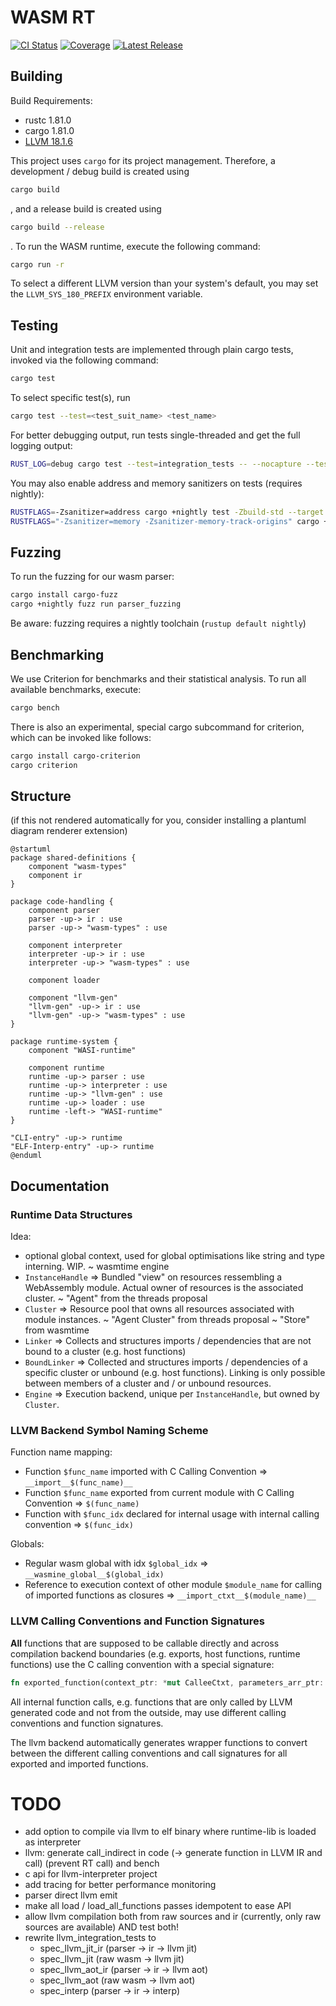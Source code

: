 # WASM RT

[![CI Status](https://gitlab.db.in.tum.de/epd24s/wasm-rt/badges/master/pipeline.svg)](https://gitlab.db.in.tum.de/epd24s/wasm-rt/-/commits/master)
[![Coverage](https://gitlab.db.in.tum.de/epd24s/wasm-rt/badges/master/coverage.svg)](https://gitlab.db.in.tum.de/epd24s/wasm-rt/-/commits/master)
[![Latest Release](https://gitlab.db.in.tum.de/epd24s/wasm-rt/-/badges/release.svg)](https://gitlab.db.in.tum.de/epd24s/wasm-rt/-/releases)

## Building

Build Requirements:
 - rustc 1.81.0
 - cargo 1.81.0
 - [LLVM 18.1.6](https://github.com/llvm/llvm-project/releases/tag/llvmorg-18.1.6)

This project uses `cargo` for its project management. Therefore, a development / debug build is created using
```sh
cargo build
```
, and a release build is created using
```sh
cargo build --release
```
. To run the WASM runtime, execute the following command:
```sh
cargo run -r
```

To select a different LLVM version than your system's default, you may set the `LLVM_SYS_180_PREFIX` environment variable.

## Testing

Unit and integration tests are implemented through plain cargo tests, invoked via the following command:
```sh
cargo test
```

To select specific test(s), run
```sh
cargo test --test=<test_suit_name> <test_name>
```

For better debugging output, run tests single-threaded and get the full logging output:
```sh
RUST_LOG=debug cargo test --test=integration_tests -- --nocapture --test-threads=1
```

You may also enable address and memory sanitizers on tests (requires nightly):
```sh
RUSTFLAGS=-Zsanitizer=address cargo +nightly test -Zbuild-std --target x86_64-unknown-linux-gnu --test=integration_tests
RUSTFLAGS="-Zsanitizer=memory -Zsanitizer-memory-track-origins" cargo +nightly test -Zbuild-std --target x86_64-unknown-linux-gnu --test=integration_tests
```

## Fuzzing

To run the fuzzing for our wasm parser:
```sh
cargo install cargo-fuzz
cargo +nightly fuzz run parser_fuzzing
```
Be aware: fuzzing requires a nightly toolchain (`rustup default nightly`)

## Benchmarking

We use Criterion for benchmarks and their statistical analysis. To run all available benchmarks, execute:
```sh
cargo bench
```

There is also an experimental, special cargo subcommand for criterion, which can be invoked like follows:
```sh
cargo install cargo-criterion
cargo criterion
```

## Structure

(if this not rendered automatically for you, consider installing a plantuml diagram renderer extension)
```plantuml
@startuml
package shared-definitions {
    component "wasm-types"
    component ir
}

package code-handling {
    component parser
    parser -up-> ir : use
    parser -up-> "wasm-types" : use

    component interpreter
    interpreter -up-> ir : use
    interpreter -up-> "wasm-types" : use

    component loader

    component "llvm-gen"
    "llvm-gen" -up-> ir : use
    "llvm-gen" -up-> "wasm-types" : use
}

package runtime-system {
    component "WASI-runtime"

    component runtime
    runtime -up-> parser : use
    runtime -up-> interpreter : use
    runtime -up-> "llvm-gen" : use
    runtime -up-> loader : use
    runtime -left-> "WASI-runtime"
}

"CLI-entry" -up-> runtime
"ELF-Interp-entry" -up-> runtime
@enduml
```

## Documentation

### Runtime Data Structures

Idea:
 - optional global context, used for global optimisations like string and type interning. WIP.
    ~ wasmtime engine
 - `InstanceHandle` => Bundled "view" on resources ressembling a WebAssembly module. Actual owner of resources is the associated cluster.
    ~ "Agent" from the threads proposal
 - `Cluster` => Resource pool that owns all resources associated with module instances.
    ~ "Agent Cluster" from threads proposal
    ~ "Store" from wasmtime
 - `Linker` => Collects and structures imports / dependencies that are not bound to a cluster (e.g. host functions)
 - `BoundLinker` => Collected and structures imports / dependencies of a specific cluster or unbound (e.g. host functions). Linking is only possible between members of a cluster and / or unbound resources.
 - `Engine` => Execution backend, unique per `InstanceHandle`, but owned by `Cluster`.

### LLVM Backend Symbol Naming Scheme

Function name mapping:
 - Function `$func_name` imported with C Calling Convention => `__import__$(func_name)__`
 - Function `$func_name` exported from current module with C Calling Convention => `$(func_name)`
 - Function with `$func_idx` declared for internal usage with internal calling convention => `$(func_idx)`

Globals:
 - Regular wasm global with idx `$global_idx` => `__wasmine_global__$(global_idx)`
 - Reference to execution context of other module `$module_name` for calling of imported functions as closures => `__import_ctxt__$(module_name)__`

### LLVM Calling Conventions and Function Signatures

**All** functions that are supposed to be callable directly and across compilation backend boundaries (e.g. exports, host functions, runtime functions) use the C calling convention with a special signature:
```rust
fn exported_function(context_ptr: *mut CalleeCtxt, parameters_arr_ptr: *const ValueRaw, return_values: *mut ValueRaw) -> ();
```

All internal function calls, e.g. functions that are only called by LLVM generated code and not from the outside, may use different calling conventions and function signatures.

The llvm backend automatically generates wrapper functions to convert between the different calling conventions and call signatures for all exported and imported functions.

# TODO

 * add option to compile via llvm to elf binary where runtime-lib is loaded as interpreter
 * llvm: generate call_indirect in code (-> generate function in LLVM IR and
   call) (prevent RT call) and bench
 * c api for llvm-interpreter project
 * add tracing for better performance monitoring
 * parser direct llvm emit
 * make all load / load_all_functions passes idempotent to ease API
 * allow llvm compilation both from raw sources and ir (currently, only raw sources are available) AND test both!
 * rewrite llvm_integration_tests to
    * spec_llvm_jit_ir (parser -> ir -> llvm jit)
    * spec_llvm_jit (raw wasm -> llvm jit)
    * spec_llvm_aot_ir (parser -> ir -> llvm aot)
    * spec_llvm_aot (raw wasm -> llvm aot)
    * spec_interp (parser -> ir -> interp)
